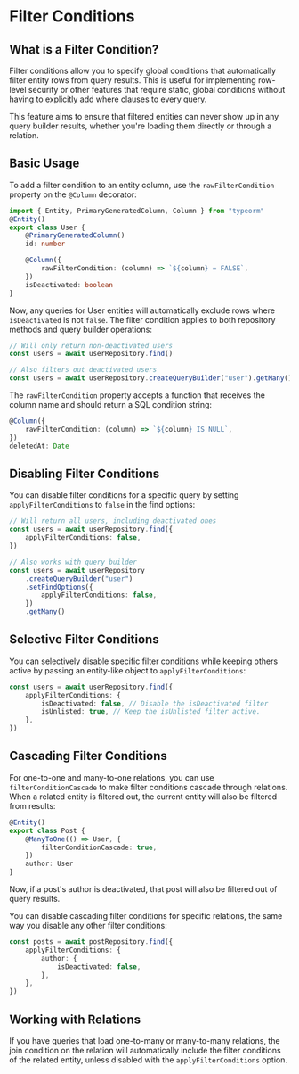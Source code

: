 # Filter Conditions

## What is a Filter Condition?

Filter conditions allow you to specify global conditions that automatically filter entity rows from query results. This is useful for implementing row-level security or other features that require static, global conditions without having to explicitly add where clauses to every query.

This feature aims to ensure that filtered entities can never show up in any query builder results, whether you're loading them directly or through a relation.

## Basic Usage

To add a filter condition to an entity column, use the `rawFilterCondition` property on the `@Column` decorator:

```typescript
import { Entity, PrimaryGeneratedColumn, Column } from "typeorm"
@Entity()
export class User {
    @PrimaryGeneratedColumn()
    id: number

    @Column({
        rawFilterCondition: (column) => `${column} = FALSE`,
    })
    isDeactivated: boolean
}
```

Now, any queries for User entities will automatically exclude rows where `isDeactivated` is not `false`. The filter condition applies to both repository methods and query builder operations:

```typescript
// Will only return non-deactivated users
const users = await userRepository.find()

// Also filters out deactivated users
const users = await userRepository.createQueryBuilder("user").getMany()
```

The `rawFilterCondition` property accepts a function that receives the column name and should return a SQL condition string:

```typescript
@Column({
    rawFilterCondition: (column) => `${column} IS NULL`,
})
deletedAt: Date
```

## Disabling Filter Conditions

You can disable filter conditions for a specific query by setting `applyFilterConditions` to `false` in the find options:

```typescript
// Will return all users, including deactivated ones
const users = await userRepository.find({
    applyFilterConditions: false,
})

// Also works with query builder
const users = await userRepository
    .createQueryBuilder("user")
    .setFindOptions({
        applyFilterConditions: false,
    })
    .getMany()
```

## Selective Filter Conditions

You can selectively disable specific filter conditions while keeping others active by passing an entity-like object to `applyFilterConditions`:

```typescript
const users = await userRepository.find({
    applyFilterConditions: {
        isDeactivated: false, // Disable the isDeactivated filter
        isUnlisted: true, // Keep the isUnlisted filter active.
    },
})
```

## Cascading Filter Conditions

For one-to-one and many-to-one relations, you can use `filterConditionCascade` to make filter conditions cascade through relations. When a related entity is filtered out, the current entity will also be filtered from results:

```typescript
@Entity()
export class Post {
    @ManyToOne(() => User, {
        filterConditionCascade: true,
    })
    author: User
}
```

Now, if a post's author is deactivated, that post will also be filtered out of query results.

You can disable cascading filter conditions for specific relations, the same way you disable any other filter conditions:

```typescript
const posts = await postRepository.find({
    applyFilterConditions: {
        author: {
            isDeactivated: false,
        },
    },
})
```

## Working with Relations

If you have queries that load one-to-many or many-to-many relations, the join condition on the relation will automatically include the filter conditions of the related entity, unless disabled with the `applyFilterConditions` option.
